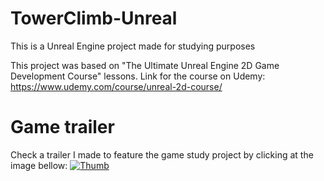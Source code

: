 # TowerClimb-Unreal
This is a Unreal Engine project made for studying purposes

This project was based on "The Ultimate Unreal Engine 2D Game Development Course" lessons. Link for the course on Udemy: https://www.udemy.com/course/unreal-2d-course/

# Game trailer
Check a trailer I made to feature the game study project by clicking at the image bellow:
[![Thumb](https://github.com/douglasavilak/TowerClimb-Unreal/assets/4285378/ce689f4b-fc33-4d8d-ad3d-65e999c22195)](https://www.youtube.com/watch?v=fiA25MY5p9E)
